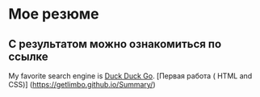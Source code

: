 # Мое резюме
## С результатом можно ознакомиться по ссылке
My favorite search engine is [Duck Duck Go](https://duckduckgo.com "The best search engine for privacy").
[Первая работа ( HTML and CSS)] (https://getlimbo.github.io/Summary/)
